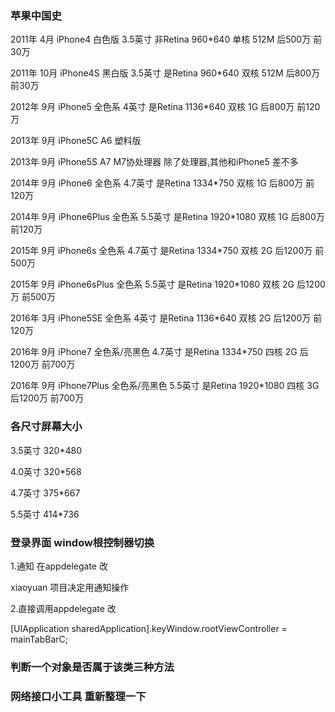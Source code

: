 ### 苹果中国史

2011年 4月  iPhone4 白色版  3.5英寸 非Retina 960*640 单核 512M 后500万 前30万 

2011年 10月 iPhone4S 黑白版 3.5英寸 是Retina 960*640 双核 512M 后800万
前30万

2012年 9月  iPhone5  全色系 4英寸 是Retina 1136*640 双核 1G 后800万 前120万

2013年 9月  iPhone5C A6 塑料版

2013年 9月  iPhone5S A7 M7协处理器  除了处理器,其他和iPhone5 差不多

2014年 9月  iPhone6 全色系 4.7英寸 是Retina 1334*750 双核 1G 后800万 前120万

2014年 9月  iPhone6Plus 全色系 5.5英寸 是Retina 1920*1080 双核 1G 后800万 前120万 

2015年 9月  iPhone6s 全色系 4.7英寸 是Retina 1334*750 双核 2G 后1200万 前500万

2015年 9月  iPhone6sPlus 全色系 5.5英寸 是Retina 1920*1080 双核 2G 后1200万 前500万

2016年 3月  iPhone5SE 全色系 4英寸 是Retina 1136*640 双核 2G 后1200万 前120万 

2016年 9月  iPhone7 全色系/亮黑色 4.7英寸 是Retina 1334*750 四核 2G 后1200万 前700万

2016年 9月  iPhone7Plus 全色系/亮黑色 5.5英寸 是Retina 1920*1080 四核 3G 后1200万 前700万

### 各尺寸屏幕大小

3.5英寸 320*480

4.0英寸 320*568

4.7英寸 375*667

5.5英寸 414*736 

### 登录界面 window根控制器切换 

1.通知 在appdelegate 改

xiaoyuan 项目决定用通知操作

2.直接调用appdelegate 改
 
[UIApplication sharedApplication].keyWindow.rootViewController = mainTabBarC;

### 判断一个对象是否属于该类三种方法

### 网络接口小工具 重新整理一下


